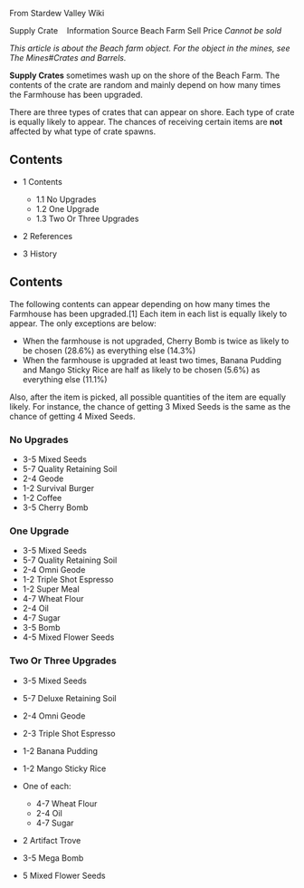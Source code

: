 From Stardew Valley Wiki

Supply Crate    Information Source Beach Farm Sell Price *Cannot be sold*

*This article is about the Beach farm object. For the object in the mines, see The Mines#Crates and Barrels.*

**Supply Crates** sometimes wash up on the shore of the Beach Farm. The contents of the crate are random and mainly depend on how many times the Farmhouse has been upgraded.

There are three types of crates that can appear on shore. Each type of crate is equally likely to appear. The chances of receiving certain items are **not** affected by what type of crate spawns.

## Contents

- 1 Contents
  
  - 1.1 No Upgrades
  - 1.2 One Upgrade
  - 1.3 Two Or Three Upgrades
- 2 References
- 3 History

## Contents

The following contents can appear depending on how many times the Farmhouse has been upgraded.\[1] Each item in each list is equally likely to appear. The only exceptions are below:

- When the farmhouse is not upgraded, Cherry Bomb is twice as likely to be chosen (28.6%) as everything else (14.3%)
- When the farmhouse is upgraded at least two times, Banana Pudding and Mango Sticky Rice are half as likely to be chosen (5.6%) as everything else (11.1%)

Also, after the item is picked, all possible quantities of the item are equally likely. For instance, the chance of getting 3 Mixed Seeds is the same as the chance of getting 4 Mixed Seeds.

### No Upgrades

- 3-5 Mixed Seeds
- 5-7 Quality Retaining Soil
- 2-4 Geode
- 1-2 Survival Burger
- 1-2 Coffee
- 3-5 Cherry Bomb

### One Upgrade

- 3-5 Mixed Seeds
- 5-7 Quality Retaining Soil
- 2-4 Omni Geode
- 1-2 Triple Shot Espresso
- 1-2 Super Meal
- 4-7 Wheat Flour
- 2-4 Oil
- 4-7 Sugar
- 3-5 Bomb
- 4-5 Mixed Flower Seeds

### Two Or Three Upgrades

- 3-5 Mixed Seeds
- 5-7 Deluxe Retaining Soil
- 2-4 Omni Geode
- 2-3 Triple Shot Espresso
- 1-2 Banana Pudding
- 1-2 Mango Sticky Rice
- One of each:
  
  - 4-7 Wheat Flour
  - 2-4 Oil
  - 4-7 Sugar
- 2 Artifact Trove
- 3-5 Mega Bomb
- 5 Mixed Flower Seeds